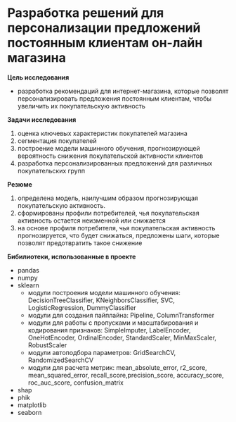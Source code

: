 # Разработка решений для персонализации предложений постоянным клиентам он-лайн магазина #

**Цель исследования**
- разработка рекомендаций для интернет-магазина, которые позволят персонализировать предложения постоянным клиентам, чтобы увеличить их покупательскую активность

**Задачи исследования**
   1. оценка ключевых характеристик покупателей магазина
   2. сегментация покупателей
   3. построение модели машинного обучения, прогнозирующей вероятность снижения покупательской активности клиентов
   4. разработка персонализированных предложений для различных покупательских групп

**Резюме**
1. определена модель, наилучшим образом прогнозирующая покупательскую активность.
2. сформированы профили потребителей, чья покупательская активность остается неизменной или снижается
3. на основе профиля потребителя, чья покупательская активность прогнозируется, что будет снижаться, предложены шаги, которые позволят предотвратить такое снижение

**Бибилиотеки, использованные в проекте**
- pandas
- numpy
- sklearn
  +  модули построения модели машинного обучения: DecisionTreeClassifier, KNeighborsClassifier, SVC, LogisticRegression, DummyClassifier
  +  модули для создания пайплайна: Pipeline, ColumnTransformer
  +  модули для работы с пропусками и масштабирования и кодирования признаков: SimpleImputer, LabelEncoder, OneHotEncoder, OrdinalEncoder, StandardScaler, MinMaxScaler, RobustScaler
  +  модули автоподбора параметров: GridSearchCV, RandomizedSearchCV
  +  модули для расчета метрик: mean_absolute_error,  r2_score, mean_squared_error, recall_score,precision_score, accuracy_score, roc_auc_score, confusion_matrix
- shap
- phik
- matplotlib
- seaborn
